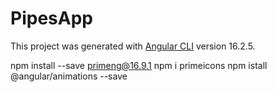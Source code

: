 # PipesApp

This project was generated with [Angular CLI](https://github.com/angular/angular-cli) version 16.2.5.

npm install --save primeng@16.9.1
npm i primeicons
npm istall @angular/animations --save
